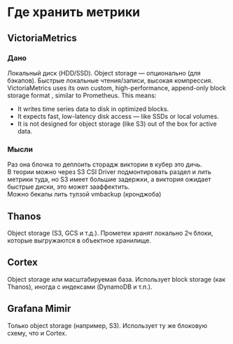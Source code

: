 # Где хранить метрики
## VictoriaMetrics
### Дано
Локальный диск (HDD/SSD). Object storage — опционально (для бэкапов). Быстрые локальные чтения/записи, высокая компрессия. <br>
VictoriaMetrics uses its own custom, high-performance, append-only block storage format , similar to Prometheus. This means:
 - It writes time series data to disk in optimized blocks.
 - It expects fast, low-latency disk access — like SSDs or local volumes.
 - It is not designed for object storage (like S3) out of the box for active data.
### Мысли
Раз она блочка то деплоить сторадж виктории в кубер это дичь. <br>
В теории можно через S3 CSI Driver подмонтировать раздел и лить метрики туда, но S3 имеет большие задержки, а виктория ожидает быстрые диски, это может зааффектить. <br>
Можно бекапы лить тулзой vmbackup (кронджоба)
## Thanos
Object storage (S3, GCS и т.д.). Прометеи хранят локально 2ч блоки, которые выгружаются в объектное хранилище.
## Cortex
Object storage или масштабируемая база. Использует block storage (как Thanos), иногда с индексами (DynamoDB и т.п.).
## Grafana Mimir
Только object storage (например, S3). Использует ту же блоковую схему, что и Cortex.
